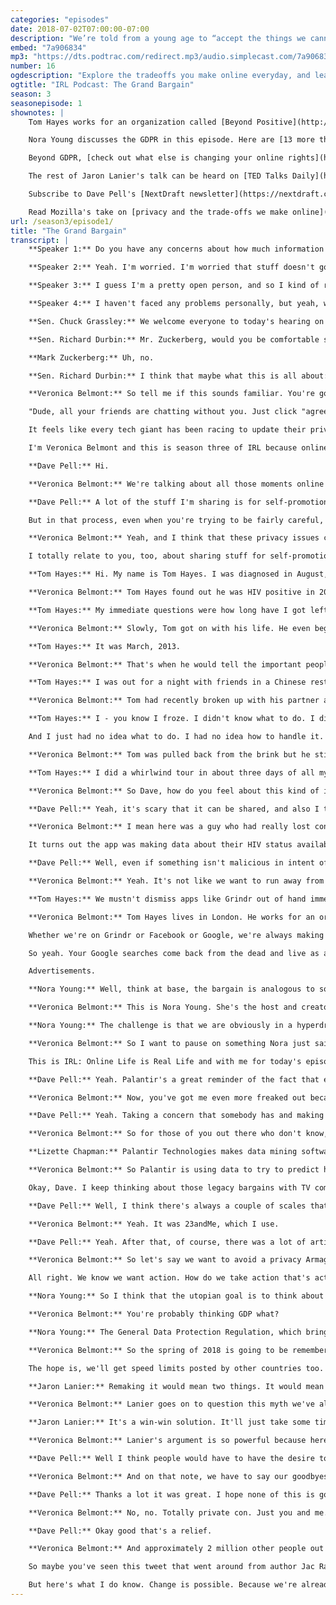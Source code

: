 ```yaml
---
categories: "episodes"
date: 2018-07-02T07:00:00-07:00
description: "We’re told from a young age to “accept the things we cannot change.” But should this be the case online as well? We click “Accept” every day, but often don’t know what we’re giving away. Is it a fair trade, and should we demand a better bargain? [Veronica Belmont](https://twitter.com/Veronica) and special guest [Dave Pell](https://twitter.com/davepell) explore if what we get for what we give online is a good deal. We hear how one man’s HIV status was exposed without permission, how a massive data-mining company is using our information to predict how we'll behave, and why on earth our email inboxes are filling up with privacy policies."
embed: "7a906834"
mp3: "https://dts.podtrac.com/redirect.mp3/audio.simplecast.com/7a906834.mp3"
number: 16
ogdescription: "Explore the tradeoffs you make online everyday, and learn why on earth your email inbox is filling up with privacy policies."
ogtitle: "IRL Podcast: The Grand Bargain"
season: 3
seasonepisode: 1
shownotes: |
    Tom Hayes works for an organization called [Beyond Positive](http://www.beyondpositive.org/).

    Nora Young discusses the GDPR in this episode. Here are [13 more things you need to know about the GDPR](https://blog.mozilla.org/internetcitizen/2018/05/23/gdpr-mozilla/).

    Beyond GDPR, [check out what else is changing your online rights](http://blog.mozilla.org/internetcitizen/2018/06/25/changes-to-online-rights/).

    The rest of Jaron Lanier's talk can be heard on [TED Talks Daily](https://player.fm/series/tedtalks-audio/how-we-need-to-remake-the-internet-jaron-lanier).

    Subscribe to Dave Pell's [NextDraft newsletter](https://nextdraft.com/).

    Read Mozilla's take on [privacy and the trade-offs we make online](https://www.mozilla.org/internet-health/privacy-security/).
url: /season3/episode1/
title: "The Grand Bargain"
transcript: |
    **Speaker 1:** Do you have any concerns about how much information you've got available online?

    **Speaker 2:** Yeah. I'm worried. I'm worried that stuff doesn't go away. They could sell my information, right, to Russians?

    **Speaker 3:** I guess I'm a pretty open person, and so I kind of realize that all of the information is already available about me, so I just have to be an open book and be okay with that.

    **Speaker 4:** I haven't faced any problems personally, but yeah, what I see or listen to on the TV does concern me.

    **Sen. Chuck Grassley:** We welcome everyone to today's hearing on Facebook social media privacy, and the use and abuse of data. Although not unprecedented-

    **Sen. Richard Durbin:** Mr. Zuckerberg, would you be comfortable sharing with us the name of the hotel you stayed in last night?

    **Mark Zuckerberg:** Uh, no.

    **Sen. Richard Durbin:** I think that maybe what this is all about: your right to privacy, the limits of your right to privacy and how much you give away.

    **Veronica Belmont:** So tell me if this sounds familiar. You're going about your day, jamming on your laptop and you open an app because you're, I don't know, trying to chat with your friends. Suddenly, a window pops open announcing a new privacy agreement, an agreement between you and Big Company X. And yeah, you're going to agree. You scroll to the bottom, click that little button and agree to whatever they want. It feels like we're entering into these bargains every day of our life, bargains where we're giving something up for all that free stuff, but what exactly?

    "Dude, all your friends are chatting without you. Just click "agree." And listen, I very much get it. We're busy and we're all vaguely aware that online life means entering into these agreements, dozens, hundreds of them every year. But here's the thing: The more our real lives play out online, the bigger the stakes get. That's why we're launching season three of IRL with a deep dive into privacy, all the bits of privacy we sign away when we sign up for video conferences, say, or email or hotel bookings or, well, kind of everything.

    It feels like every tech giant has been racing to update their privacy policies these days so we wanted to ask. What did we just sign up for? What is this bargain? All season long, we're looking at the things you gained and the things you lose when you make those deals with the powers that be. And along the way, we want to figure out how can we start demanding a better deal if we don't like the one on the table.

    I'm Veronica Belmont and this is season three of IRL because online life is real life. So I have a very special copilot with me for today's ride. He's the founder and content curator of the Next Draft Newsletter, where every day you get the ten most important weird wonderful stories from anywhere on the internet, Dave Pell. Hi, Dave.

    **Dave Pell:** Hi.

    **Veronica Belmont:** We're talking about all those moments online where you share a little bit of your data, a little of yourself in exchange for all the internet's beautiful magic. Let's start with you. Are there things you wish you didn't have to hand over in the bargain?

    **Dave Pell:** A lot of the stuff I'm sharing is for self-promotion. In a way, I draw a line there that I'm sharing less personal stuff and more stuff about getting people to read my material or to follow me places or to sign up for my newsletter.

    But in that process, even when you're trying to be fairly careful, you're always sharing certain things. Sometimes that stuff isn't even being shared actively you know? You're sharing material about your purchasing habits and your credit that you don't even know you're sharing or you don't even know the company that has your information so it's pretty hard to avoid.

    **Veronica Belmont:** Yeah, and I think that these privacy issues can also often feel like a background concern, especially considering all the amazing stuff that we get, literally billions of dollars worth of free services developed for our enjoyment. And when I'm getting so much, do I really care that companies get some personal data in that bargain?

    I totally relate to you, too, about sharing stuff for self-promotion and all that comes with that, but there is that trade off. And this is where our first story actually comes in. It's about the times when losing privacy actually can mean losing everything.

    **Tom Hayes:** Hi. My name is Tom Hayes. I was diagnosed in August, 2011, which is seven years ago now.

    **Veronica Belmont:** Tom Hayes found out he was HIV positive in 2011.

    **Tom Hayes:** My immediate questions were how long have I got left to live? Will I ever have sex again? Will I ever have a relationship again?

    **Veronica Belmont:** Slowly, Tom got on with his life. He even began an anonymous blog called UK Positive Lad. It gained a big following. Meanwhile, Tom set himself a deadline.

    **Tom Hayes:** It was March, 2013.

    **Veronica Belmont:** That's when he would tell the important people in his life, family and friends, about his HIV status. There can be a whole raft of assumptions and mixed feelings that go along with disclosures like that, so he was working up a plan to do it right. In the end, he'd be able to open up to the people who mattered and, most important, he'd be in control of who knew what. That was the plan.

    **Tom Hayes:** I was out for a night with friends in a Chinese restaurant and my phone kept buzzing and buzzing and buzzing. I tried to ignore it again because I’m at a meal with friends and I try not to be rude and play with my phone at dinner. It kept going and going so I pulled it out and I looked. My ex-boyfriend and his friends were posting on my Facebook and other people's Facebooks and Twitter accounts that Tom has AIDS and he's going around infecting people.

    **Veronica Belmont:** Tom had recently broken up with his partner and his ex decided to get revenge by weaponizing what he knew about Tom's status.

    **Tom Hayes:** I - you know I froze. I didn't know what to do. I didn't know how to react. I turned my phone off and I put it back in my pocket and carried on with the evening as best I could. When I got home, I sat on the sofa and I turned my phone back on. I read these hundreds of messages. Half of them were very supportive. The other half of them were basically burn the witch. He's got AIDS. He should be in prison. He should be killed.

    And I just had no idea what to do. I had no idea how to handle it. I sat there for hours reading every single one of these 300 or 400 messages. And by two o'clock in the morning, I had made the decision that the only way out of this was to kill myself. I put a plan together to go into the city center and jump off of one of the highest bridges in the city center. I was getting dressed and then my friend, Ben, came in from a night out. He asked what was going on and I just broke down into tears.

    **Veronica Belmont:** Tom was pulled back from the brink but he still had to figure out how to go on living after his privacy and his safety had been stolen.

    **Tom Hayes:** I did a whirlwind tour in about three days of all my friends and family and told them. And everybody was so supportive. It's sad it took a crisis point like somebody outing me to sort of force my hand. It hurt because, not only was it somebody revealing something so very personal that was then out there and it wasn't their place to reveal, but it hurt doubly because it was somebody who I'd spent six to nine months of my live in a relationship with, who I'd made a conscious decision to share this secret part of me with. They had weaponized my HIV status and used it against me to get revenge. It just make me feel sick to the bottom of my stomach when it was happening.

    **Veronica Belmont:** So Dave, how do you feel about this kind of information being so easy to share these days? It's  something like that that can be so life-changing can be shared to hundreds, thousands of people instantaneously.

    **Dave Pell:** Yeah, it's scary that it can be shared, and also I think what's really telling from that story is the feeling you have when that information gets out there and you start getting attacked from every end. Sometimes it's people attacking you. Sometimes it's strangers. Sometimes it's even bots, but you don't necessarily know what's coming at you. When it's really happening, there's such a sense of internal panic and you listen to a story that's so much more personal and about so much more about a traumatic topic. You can just give yourself some idea of how terrible it is. It really is a bad feeling when that happens.

    **Veronica Belmont:** I mean here was a guy who had really lost control of his personal data and through no fault of his own. He hadn't publicized it. He just shared something with someone he thought he could trust. Tom's story actually reminds me of a recent news piece about the gay dating app, Grindr. They've got millions of users and while they aren't in a personal relationship with the Grindr app, they are trusting it in a really powerful way.

    It turns out the app was making data about their HIV status available to two other companies. Grindrs’ users were sharing private information expecting to just get dating services in return. But they got a massive breach of privacy in the bargain, too.  That's millions of people just like Tom who then had to wonder who knew what about them and here's the kicker. Every one of them had clicked agree to Grindr's terms and conditions, which made that privacy breach perfectly legal. In Grindr's case, it wasn't malicious, but there is still this fallout. And that's the thing. Right? All those little seemingly benign decisions that we're allowing others to make on our behalf, they're not neutral. There's a lot at stake.

    **Dave Pell:** Well, even if something isn't malicious in intent of somebody who shared your information or a software that shared your information with other software, it still feels malicious when it happens, whether it's people talking behind your back or software talking behind your back. That's why I always say the only privacy policy that really matters is your own. You can't really not use credit cards and not share anything on the internet.

    **Veronica Belmont:** Yeah. It's not like we want to run away from all these free services entirely. They do actually have value. That's why they're there. That's why we're there on them. But at the same time, there's that balance of understanding what's potentially at stake. Here's Tom Hayes again.

    **Tom Hayes:** We mustn't dismiss apps like Grindr out of hand immediately because they have a purpose, whether it's finding sex, finding love, or finding support for something like HIV. I just think we as users and companies like Grindr and our government as well need to think very seriously about data protection but also our data rights on what should we expect from companies that hold our data.

    **Veronica Belmont:** Tom Hayes lives in London. He works for an organization called Beyond Positive. I've got a link in the show notes for you.

    Whether we're on Grindr or Facebook or Google, we're always making these trades. A bit of personal data for a free service, but how deep does that bargain go and can any of us really demand a new one?

    So yeah. Your Google searches come back from the dead and live as advertisements, cookies trail behind you like you're a Keebler elf, and now some shops are notified the moment you walk through the door. These little privacy grabs crop up everywhere and there's usually one big money shaped reason.

    Advertisements.

    **Nora Young:** Well, think at base, the bargain is analogous to something that we're familiar with, which is the bargain that we make when we watch network broadcast TV. Right? You agree to be exposed to advertising in exchange for being at somewhat of a targeted demographic and getting free programming in exchange for that.

    **Veronica Belmont:** This is Nora Young. She's the host and creator of the tech podcast and radio show Spark on CBC. She's also the author of The Virtual Self.

    **Nora Young:** The challenge is that we are obviously in a hyperdrive state of targeting and micro targeting in a way that really has no parallel with our earlier analog era. There's obviously a lot of benefits to that. There's access to bottom up continually refreshed, highly dynamic sources of information that can be used in the public interest. The negative side of that, there are proprietary businesses that feel like they own our data and that is very dangerous. In many ways, I feel like we entered into this world using a lot of legacy systems for a largely analog era.

    **Veronica Belmont:** So I want to pause on something Nora just said, the idea of legacy systems from the analog era. That's so important. We're still thinking about these bargains the way we thought about TV advertising. In a lot ways, we haven't updated them to fit the realities of the digital age.

    This is IRL: Online Life is Real Life and with me for today's episode is Dave Pell, founder of the Next Draft newsletter. I've been a subscriber for many, many years. So Dave, just to underline how out of whack these legacy systems have become, we can't continue without mentioning data harvesters like Cambridge Analytica, those jumbo political targeting apparatuses that feed off all the personal data that we're really giving up. The thing that's really freaked me out was the story of Palantir Technologies. Dave, I imagine you've heard about this.

    **Dave Pell:** Yeah. Palantir's a great reminder of the fact that everybody you think knows all your information, it's the people you haven't heard of or don't know much about that know even more about you. So Palantir is a great example of that.

    **Veronica Belmont:** Now, you've got me even more freaked out because I feel like I tend to know about the people who know about my information. Now, I'm like who do I not even know knows about my information.

    **Dave Pell:** Yeah. Taking a concern that somebody has and making them feel even worse is sort of my brand.

    **Veronica Belmont:** So for those of you out there who don't know, Palantir really into data mining, kind of like Cambridge Analytica. It makes its money harvesting massive amounts of data points from financial records, from online reservations, from social media postings, really wherever its 2,000 engineers can get them. Then, it uses the portrait of people that emerges to help its clients. It was created by the billionaire Peter Thiel. He is one of the guys who started PayPal. Palantir started out as a way to help the CIA and the FBI comb through data and find international terrorists, but it didn't end there. Lizette Chapman is a journalist over at Bloomberg who writes about Palantir.

    **Lizette Chapman:** Palantir Technologies makes data mining software. The software pulls together different chunks of data, different data silos that previously couldn't be connected and it pulls them all together in one spot and then mines them for meaning. It pulls up different connections that would otherwise be impossible to see by the human eye. For example, it is used in law enforcement agencies in Chicago, in New York, in New Orleans, and in Los Angeles. In Los Angeles for example, one of the ways that officers there have used it and are continuing to use it is to identify people of interest that could be potentially a higher likelihood, according to the officers, of committing crime. Kind of like Minority Report kind of predictive policing.

    **Veronica Belmont:** So Palantir is using data to try to predict how people will behave. Just by having data points that are similar to criminals in the past, you become a suspect. You're treated as a criminal. Lizette summarized the problem brilliantly in a recent article. She wrote that with Palantir "data is destiny." And in case you're thinking that's somebody else's problem, I don't have friends with dirty data points, well not so fast. Palantir isn't just for law enforcement anymore. As the company looked for more profits, they started doing deals with Coca-Cola, with Nasdaq, with Walmart. Half it's revenue now comes from the private sector, which means this hard core terrorist tempting software has been trained on, well, you.

    Okay, Dave. I keep thinking about those legacy bargains with TV companies that Nora Young mentioned and I just think the old advice to read the fine print isn't nearly good enough anymore. If things go all Minority Report on us, do you think we're going to end up with a dramatic confrontation here between the all seeing privacy busting authorities and some kind of, I don't know, privacy renegades?

    **Dave Pell:** Well, I think there's always a couple of scales that people use to measure these things. One thing about Palantir is we hear about all the information they have on us individually. As people hear that, I think they tend to think well, I'm not doing anything wrong, so I'm willing to pay the price of having people know my information if that means they'll also know the information of somebody who might be up to no good. Recently, there was a serial killer in California who was arrested based on DNA that was found at one of the genealogy sites.

    **Veronica Belmont:** Yeah. It was 23andMe, which I use.

    **Dave Pell:** Yeah. After that, of course, there was a lot of articles about how much we're sharing right down to our DNA. And on one hand, you'd expect people to be a little concerned about that, but on the other hand they're thinking well if it means they're going to catch serial killers, maybe that's a deal I'm willing to make. It really never comes into play as being a personal issue or a real big factor for you personally until that information is either weaponized, used against you, or it feels personal. In the election when Cambridge Analytica used some of our information against us in a way on an area that we felt so sensitive about, which is politics, that's one of the first times I think people really started to take it personally and think wait, if I'm sharing information that can ultimately be used to get a result that I don't want, now I'm starting to get mad.

    **Veronica Belmont:** So let's say we want to avoid a privacy Armageddon, say we do manage to hammer out a better agreement, what exactly would that be?

    All right. We know we want action. How do we take action that's actually big enough, substantial enough to help me wrestle with a beast as big as Palantir? Here's Nora Young again.

    **Nora Young:** So I think that the utopian goal is to think about a new way in which we can share information with the public, we can share information with research and so forth and get the benefits out of it, but we can protect our privacy at the same time. I think something that is a good first step is what the European Union has just brought in, the GDPR.

    **Veronica Belmont:** You're probably thinking GDP what?

    **Nora Young:** The General Data Protection Regulation, which brings in a lot more control over what is being done with data.

    **Veronica Belmont:** So the spring of 2018 is going to be remembered as the great privacy agreement flood. You remember those weird few weeks there, when all of a sudden everybody wanted you to agree to a new set of rules. That flood was because of the GDPR, the European Union's new online privacy regulation. It messed things up for a lot of companies that had gotten used to some pretty handsy relations with your data. But after GDPR, they had to come asking you for permission. The ins and outs of GDPR can feel a little wonky. But imagine it this way. You're online company X, and you're used to driving on the Autobahn. Wind in your hair. No speed limits. Then all of a sudden. You cross the border into GDPR land. Suddenly you're going to get fined for the exact same behavior. You can get fined 4% of your annual global revenue. Facebook's revenue, just for example, is about $27 billion, so yeah 4% of 27 billion, it's more than the output of some countries. In fact on day one of GDPR being implemented. Facebook and Google were hit with $8.8 billion in lawsuits. So that speed limit in GDPR land actually matters. A lot.

    The hope is, we'll get speed limits posted by other countries too. But the plan is far from perfect. Some say it'll strangle the growth of new startups. And then there's what they call dark patterns. All those sneaky ways companies get you to sign away your rights by making things too annoying or too cumbersome to bother protecting them. In the end we may have to dream bigger than a bunch of speed limits. Maybe a lot bigger. If you want to find out more I've got a link to a Mozilla article in the show notes. It's got the 13 things you need to know about GDPR. One of the most optimistic Visions for a genuinely new bargain, is coming from the Silicon Valley guru, and all-around brilliant guy Jaron Lanier. At the 2018 Ted conference in Vancouver, Lanier laid out an argument for an alternative to the ad driven strategy that's been dominating the internet and interfering with our privacy, all this time. Here's Jaron Lanier talking about our duty to always be remaking the internet.

    **Jaron Lanier:** Remaking it would mean two things. It would mean first that many people, those who could afford to, would actually pay for these things. You'd pay for search. You'd pay for social networking. How would you pay? Maybe with a subscription fee. Maybe with micropayments as you use them. There's a lot of options. If some of you were recoiling and you're thinking oh my god, I would never pay for these things. How could you ever get anyone to pay. I want to remind you of something that just happened. Around the same time that companies like Google and Facebook were formulating their free idea. A lot of cyber culture also believed that in the future televisions and movies would be created in the same way. Kind of like the Wikipedia. But then, companies like Netflix, Amazon, HBO, said actually you know, subscribe. We'll give you great TV. And it worked. We now are in this period called peak TV. Right? So, sometimes when you pay dor stuff things get better. We can imagine a hypothetical world of peak social media. What would that be like? It would mean when you get on you can get really useful authoritative medical advice instead of cranks. It could mean when you want to get factual information, there's not a bunch of weird paranoid conspiracy theories. We can imagine this wonderful other possibility. I dream...

    **Veronica Belmont:** Lanier goes on to question this myth we've all bought into. The idea that this is the only possible way for the internet to work. He says if we can just get past those preconceptions ...

    **Jaron Lanier:** It's a win-win solution. It'll just take some time to figure it out. A lot of details to workout. Totally doable. I don't believe our species can survive unless we fix this. We cannot have a society in which if two people wish to communicate, the only way that can happen is if it's financed by a third person who wishes to manipulate them.

    **Veronica Belmont:** Lanier's argument is so powerful because here you've got a guy who knows Silicon Valley. Who spent his whole life being ten steps ahead of what the industry is doing and where it's moving. And he's saying this whole bargain can be rewritten. Not only that, it has to be rewritten. The rest of Jaron Lanier is talk can be heard on TED Talks daily or wherever you listen to podcasts. Ted actually has a new podcast called work-life with Adam Grant, that is worth checking out too. So Dave, when you listen to Lanier's version of a better internet, how practical does that sound to you?

    **Dave Pell:** Well I think people would have to have the desire to do something like that. I mean he said that if we keep more of our privacy intact and maybe pay for some services as it's a win-win. But I think if you ask the average internet user watching porn from their laptop without paying for it is the win-win that they're looking for. So people people will share this information. I don't really see this grand bargain as that much of a realistic future but it's not because it's not a good idea and it wouldn't necessarily be a better internet. The problem is, is that people have to value privacy. Privacy is a currency on the web like anything else, and at this point we value privacy at a lower rate than we value dollars.

    **Veronica Belmont:** And on that note, we have to say our goodbyes. Dave Pell thank you so much for being my co-pilot on this episode.

    **Dave Pell:** Thanks a lot it was great. I hope none of this is going to get out to the public.

    **Veronica Belmont:** No, no. Totally private con. Just you and me. This is just meant to be a conversation between two like-minded folks.

    **Dave Pell:** Okay good that's a relief.

    **Veronica Belmont:** And approximately 2 million other people out there in the podcast listening world. We've got a link to Dave Pell's Next Draft newsletter over in the show notes.

    So maybe you've seen this tweet that went around from author Jac Rayner. It goes like this: "Dear Amazon, I bought a toilet seat because I needed one. I do not collect them. I'm not a toilet seat addict. No matter how temptingly you email me, I'm not going to think, oh go on then just one more toilet seat. I'll treat myself." It's a pretty good tweet. Like a hundred thousand retweets  sort of good. But the fact is, we're all being chased around the internet by toilet seat advertisements. Because just living our lives we're  handing over reams of data. And that data is being sold to big toilet, big pharma, and big everything else. The targeted ads that result can be creepy. But we know by now they're also a symptom of way bigger issues underneath. The GDPR tries to get at those issues. It's a start. But we've got a long way to go. And honestly I don't know if Jaron Lanier's vision of an internet golden age is the answer. After all, if we did start paying for privacy. That might leave those who can't afford it, out in the cold.

    But here's what I do know. Change is possible. Because we're already starting to demand a new relationship with the powers-that-be. And we understand it now. We get these bargains touch every part of our lives. Online and off. Season three of IRL is all about how we negotiate those new deals. It's everyday people, and a few tech giant monopolies, coming to the table and saying okay, status quo isn't good enough anymore. Time for a new deal. Because online life isn't just an add-on anymore. It's a reflection of what makes us human. And I figure that means we've got a lot of incentive to make it more humane. For more of Mozilla's take on privacy and the trade-offs we make online, check out the show notes for this episode at irlpodcast.org. IRL is an original podcast for Mozilla, and not-for-profit behind the Firefox browser. I'm Veronica  Belmont, and I'll see you online. Until we catch up again, IRL. Like I never heard that phrase before in my life and I was like Bob's your uncle. Who's Bob? What? What is that? Huh?
---
```

